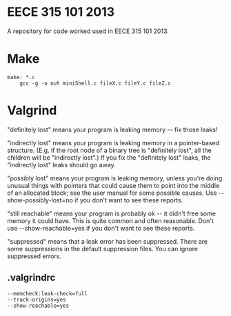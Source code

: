 EECE 315 101 2013
=================

A repository for code worked used in EECE 315 101 2013.

# Make

    make: *.c
        gcc -g -o out miniShell.c fileX.c fileY.c fileZ.c

# Valgrind

"definitely lost" means your program is leaking memory -- fix those leaks!

"indirectly lost" means your program is leaking memory in a pointer-based structure. (E.g. if the root node of a binary tree is "definitely lost", all the children will be "indirectly lost".) If you fix the "definitely lost" leaks, the "indirectly lost" leaks should go away.

"possibly lost" means your program is leaking memory, unless you're doing unusual things with pointers that could cause them to point into the middle of an allocated block; see the user manual for some possible causes. Use --show-possibly-lost=no if you don't want to see these reports.

"still reachable" means your program is probably ok -- it didn't free some memory it could have. This is quite common and often reasonable. Don't use --show-reachable=yes if you don't want to see these reports.

"suppressed" means that a leak error has been suppressed. There are some suppressions in the default suppression files. You can ignore suppressed errors.
    
## .valgrindrc

    --memcheck:leak-check=full
    --track-origins=yes
    --show-reachable=yes
